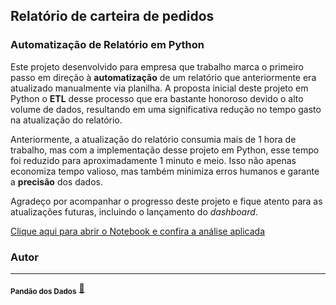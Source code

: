 ## Relatório de carteira de pedidos

### Automatização de Relatório em Python

Este projeto desenvolvido para empresa que trabalho marca o primeiro passo em direção à **automatização** de um relatório que anteriormente era atualizado manualmente via planilha. A proposta inicial deste projeto em Python o **ETL** desse processo que era bastante honoroso devido o alto volume de dados, resultando em uma significativa redução no tempo gasto na atualização do relatório.

Anteriormente, a atualização do relatório consumia mais de 1 hora de trabalho, mas com a implementação desse projeto em Python, esse tempo foi reduzido para aproximadamente 1 minuto e meio. Isso não apenas economiza tempo valioso, mas também minimiza erros humanos e garante a **precisão** dos dados.


Agradeço por acompanhar o progresso deste projeto e fique atento para as atualizações futuras, incluindo o lançamento do *dashboard*.


[Clique aqui para abrir o Notebook e confira a análise aplicada](https://github.com/atevilson/carteira-pedidos/blob/main/carteira-pedidos.ipynb)



### Autor
---
 
 <sub><b>Pandão dos Dados</b></sub></a> <a href="https://medium.com/@pandaodosdados/distribui%C3%A7%C3%A3o-de-frequ%C3%AAncias-de-idades-com-intervalo-de-classes-usando-python-50474e3d7bce">🐼</a>